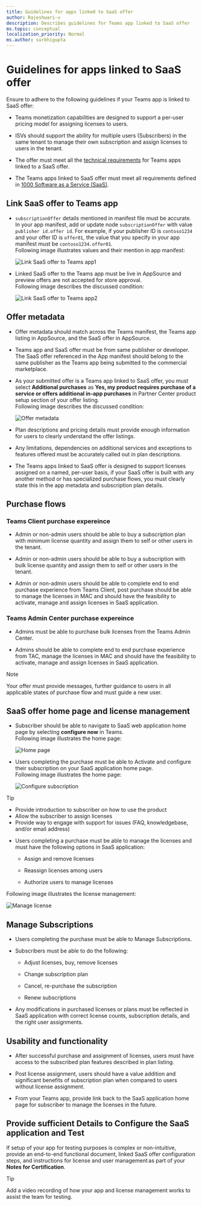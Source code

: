 ```yaml
---
title: Guidelines for apps linked to SaaS offer
author: Rajeshwari-v
description: Describes guidelines for Teams app linked to SaaS offer
ms.topic: conceptual
localization_priority: Normal
ms.author: surbhigupta
---
```


# Guidelines for apps linked to SaaS offer

Ensure to adhere to the following guidelines if your Teams app is linked to SaaS offer: 

* Teams monetization capabilities are designed to support a per-user pricing model for assigning licenses to users. 

* ISVs should support the ability for multiple users (Subscribers) in the same tenant to manage their own subscription and assign licenses to users in the tenant. 

* The offer must meet all the [technical requirements](http://aka.ms/saasoffer) for Teams apps linked to a SaaS offer. 

* The Teams apps linked to SaaS offer must meet all requirements defined in [1000 Software as a Service (SaaS)](/legal/marketplace/certification-policies#1000-software-as-a-service-saas). 

## Link SaaS offer to Teams app 

* `subscriptionOffer` details mentioned in manifest file must be accurate. In your app manifest, add or update node `subscriptionOffer` with value `publisher id.offer id`. For example, if your publisher ID is `contoso1234` and your offer ID is `offer01`, the value that you specify in your app manifest must be `contoso1234.offer01`.    
Following image illustrates values and their mention in app manifest:

   ![Link SaaS offer to Teams app1](~/assets/images/store-detail-page/link-saas-offer-to-teams-app-screen1.png)

* Linked SaaS offer to the Teams app must be live in AppSource and preview offers are not accepted for store approval.     
Following image describes the discussed condition:

   ![Link SaaS offer to Teams app2](~/assets/images/store-detail-page/link-saas-offer-to-teams-app-screen2.png)

## Offer metadata 

* Offer metadata should match across the Teams manifest, the Teams app listing in AppSource, and the SaaS offer in AppSource.

* Teams app and SaaS offer must be from same publisher or developer. The SaaS offer referenced in the App manifest should belong to the same publisher as the Teams app being submitted to the commercial marketplace. 

* As your submitted offer is a Teams app linked to SaaS offer, you must select **Additional purchases** as **Yes, my product requires purchase of a service or offers additional in-app purchases​** in Partner Center product setup section of your offer listing.     
Following image describes the discussed condition:

   ![Offer metadata](~/assets/images/store-detail-page/offer-metadata.png)

* Plan descriptions and pricing details must provide enough information for users to clearly understand the offer listings.   

* Any limitations, dependencies on additional services and exceptions to features offered must be accurately called out in plan descriptions.     

* The Teams apps linked to SaaS offer is designed to support licenses assigned on a named, per-user basis, if your SaaS offer is built with any another method or has specialized purchase flows, you must clearly state this in the app metadata and subscription plan details.  

## Purchase flows 

### Teams Client purchase expereince

* Admin or non-admin users should be able to buy a subscription plan with minimum license quantity and assign them to self or other users in the tenant. 

* Admin or non-admin users should be able to buy a subscription with bulk license quantity and assign them to self or other users in the tenant. 

* Admin or non-admin users should be able to complete end to end purchase experience from Teams Client, post purchase should be able to manage the licenses in MAC and should have the feasibility to activate, manage and assign licenses in SaaS application.  

### Teams Admin Center purchase expereince 

* Admins must be able to purchase bulk licenses from the Teams Admin Center.  

* Admins should be able to complete end to end purchase experience from TAC, manage the licenses in MAC and should have the feasibility to activate, manage and assign licenses in SaaS application.  

> [!NOTE]
> Your offer must provide messages, further guidance to users in all applicable states of purchase flow and must guide a new user. 

## SaaS offer home page and license management  

* Subscriber should be able to navigate to SaaS web application home page by selecting **configure now** in Teams.     
Following image illustrates the home page:

   ![Home page](~/assets/images/store-detail-page/home-page.png)

* Users completing the purchase must be able to Activate and configure their subscription on your SaaS application home page.     
Following image illustrates the home page:

   ![Configure subscription ](~/assets/images/store-detail-page/configure-subscription.png)

> [!TIP]    
> * Provide introduction to subscriber on how to use the product 
> * Allow the subscriber to assign licenses 
> * Provide way to engage with support for issues (FAQ, knowledgebase, and/or email address) 

* Users completing a purchase must be able to manage the licenses and must have the following options in SaaS application: 

    * Assign and remove licenses 

    * Reassign licenses among users

    * Authorize users to manage licenses 

Following image illustrates the license management:

   ![Manage license](~/assets/images/store-detail-page/manage-license.png)

## Manage Subscriptions 

* Users completing the purchase must be able to Manage Subscriptions.

* Subscribers must be able to do the following: 

   * Adjust licenses, buy, remove licenses  

   * Change subscription plan

   * Cancel, re-purchase the subscription 

   * Renew subscriptions

* Any modifications in purchased licenses or plans must be reflected in SaaS application with correct license counts, subscription details, and the right user assignments. 

## Usability and functionality  

* After successful purchase and assignment of licenses, users must have access to the subscribed plan features described in plan listing. 

* Post license assignment, users should have a value addition and significant benefits of subscription plan when compared to users without license assignment. 

* From your Teams app, provide link back to the SaaS application home page for subscriber to manage the licenses in the future. 

## Provide sufficient Details to Configure the SaaS application and Test 

If setup of your app for testing purposes is complex or non-intuitive, provide an end-to-end functional document, linked SaaS offer configuration steps, and instructions for license and user management as part of your **Notes for Certification**.   

> [!TIP]  
> Add a video recording of how your app and license management works to assist the team for testing. 

 







